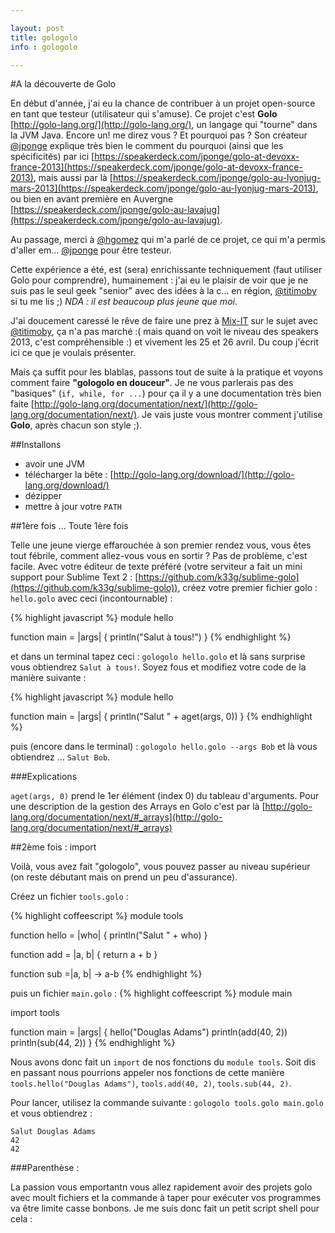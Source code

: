 ```yaml
---

layout: post
title: gologolo
info : gologolo

---
```


#A la découverte de Golo

En début d'année, j'ai eu la chance de contribuer à un projet open-source en tant que testeur (utilisateur qui s'amuse). Ce projet c'est **Golo** [http://golo-lang.org/](http://golo-lang.org/), un langage qui "tourne" dans la JVM Java. Encore un! me direz vous ? Et pourquoi pas ? Son créateur [@jponge](https://twitter.com/jponge) explique très bien le comment du pourquoi (ainsi que les spécificités) par ici [https://speakerdeck.com/jponge/golo-at-devoxx-france-2013](https://speakerdeck.com/jponge/golo-at-devoxx-france-2013), mais aussi par là [https://speakerdeck.com/jponge/golo-au-lyonjug-mars-2013](https://speakerdeck.com/jponge/golo-au-lyonjug-mars-2013), ou bien en avant première en Auvergne [https://speakerdeck.com/jponge/golo-au-lavajug](https://speakerdeck.com/jponge/golo-au-lavajug).

Au passage, merci à [@hgomez](https://twitter.com/hgomez) qui m'a parlé de ce projet, ce qui m'a permis d'aller em... [@jponge](https://twitter.com/jponge) pour être testeur.

Cette expérience a été, est (sera) enrichissante techniquement (faut utiliser Golo pour comprendre), humainement : j'ai eu le plaisir de voir que je ne suis pas le seul geek "senior" avec des idées à la c... en région, [@titimoby](https://twitter.com/titimoby) si tu me lis ;) *NDA : il est beaucoup plus jeune que moi*. 

J'ai doucement caressé le rêve de faire une prez à [Mix-IT](http://www.mix-it.fr/) sur le sujet avec [@titimoby](https://twitter.com/titimoby), ça n'a pas marché :( mais quand on voit le niveau des speakers 2013, c'est compréhensible :) et vivement les 25 et 26 avril. Du coup j'écrit ici ce que je voulais présenter.

Mais ça suffit pour les blablas, passons tout de suite à la pratique et voyons comment faire **"gologolo en douceur"**.
Je ne vous parlerais pas des "basiques" (`if, while, for ...`) pour ça il y a une documentation très bien faite [http://golo-lang.org/documentation/next/](http://golo-lang.org/documentation/next/). Je vais juste vous montrer comment j'utilise **Golo**, après chacun son style ;).

##Installons

- avoir une JVM
- télécharger la bête : [http://golo-lang.org/download/](http://golo-lang.org/download/)
- dézipper
- mettre à jour votre `PATH` 

##1ère fois ... Toute 1ère fois

Telle une jeune vierge effarouchée à son premier rendez vous, vous êtes tout fébrile, comment allez-vous vous en sortir ? Pas de problème, c'est facile. Avec votre éditeur de texte préféré (votre serviteur a fait un mini support pour Sublime Text 2 : [https://github.com/k33g/sublime-golo](https://github.com/k33g/sublime-golo)), créez votre premier fichier golo : `hello.golo` avec ceci (incontournable) :

{% highlight javascript %}
module hello

function main = |args| {
	println("Salut à tous!")
}
{% endhighlight %}

et dans un terminal tapez ceci : `gologolo hello.golo` et là sans surprise vous obtiendrez `Salut à tous!`. Soyez fous et modifiez votre code de la manière suivante :

{% highlight javascript %}
module hello

function main = |args| {
	println("Salut " + aget(args, 0))
}
{% endhighlight %}

puis (encore dans le terminal) : `gologolo hello.golo --args Bob` et là vous obtiendrez ... `Salut Bob`.

###Explications

`aget(args, 0)` prend le 1er élément (index 0) du tableau d'arguments. Pour une description de la gestion des Arrays en Golo c'est par là [http://golo-lang.org/documentation/next/#_arrays](http://golo-lang.org/documentation/next/#_arrays)

##2ème fois : import

Voilà, vous avez fait "gologolo", vous pouvez passer au niveau supérieur (on reste débutant mais on prend un peu d'assurance).

Créez un fichier `tools.golo` : 

{% highlight coffeescript %}
module tools

function hello = |who| {
	println("Salut " + who)
}

function add = |a, b| {
	return a + b
}

function sub =|a, b| -> a-b
{% endhighlight %}

puis un fichier `main.golo` :
{% highlight coffeescript %}
module main

import tools

function main = |args| {
	hello("Douglas Adams")
	println(add(40, 2))
	println(sub(44, 2))
}
{% endhighlight %}

Nous avons donc fait un `import` de nos fonctions du `module tools`. Soit dis en passant nous pourrions appeler nos fonctions de cette manière `tools.hello("Douglas Adams")`, `tools.add(40, 2)`, `tools.sub(44, 2)`.

Pour lancer, utilisez la commande suivante : `gologolo tools.golo main.golo` et vous obtiendrez :

	Salut Douglas Adams
	42
	42

###Parenthèse :

La passion vous emportantn vous allez rapidement avoir des projets golo avec moult fichiers et la commande à taper pour exécuter vos programmes va être limite casse bonbons. Je me suis donc fait un petit script shell pour cela :





